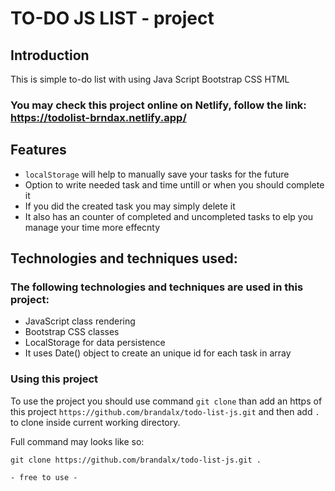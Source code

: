 
# TO-DO JS LIST - project

## Introduction
This is simple to-do list with using Java Script Bootstrap CSS HTML
### You may check this project online on Netlify, follow the link: https://todolist-brndax.netlify.app/

##  Features 
- `localStorage` will help to manually save your tasks for the future
- Option to write needed task and time untill or when you should complete it
- If you did the created task you may simply delete it
- It also has an counter of completed and uncompleted tasks to elp you manage your time more effecnty

## Technologies and techniques used:
### The following technologies and techniques are used in this project:
- JavaScript class rendering
- Bootstrap CSS classes
- LocalStorage for data persistence
- It uses Date() object to create an unique id for each task in array
### Using this project
To use the project you should use command `git clone` than add an https of this project `https://github.com/brandalx/todo-list-js.git` and then add `.` to clone inside current working directory.

Full command may looks like so:

`git clone https://github.com/brandalx/todo-list-js.git .`

	- free to use -
